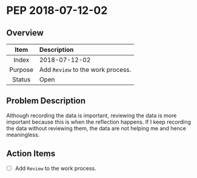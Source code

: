 # PEP 2018-07-12-02

## Overview

| Item | Description |
|:----:|:------------|
| Index | 2018-07-12-02 |
| Purpose | Add `Review` to the work process.  |
| Status | Open |

## Problem Description

Although recording the data is important, reviewing the data is more important because this is when the reflection happens. If I keep recording the data without reviewing them, the data are not helping me and hence meaningless.

## Action Items

- [ ] Add `Review` to the work process.
